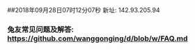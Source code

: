 ##2018年09月28日07时12分07秒 新址: 142.93.205.94
### 兔友常见问题及解答: https://github.com/wanggonging/d/blob/w/FAQ.md
